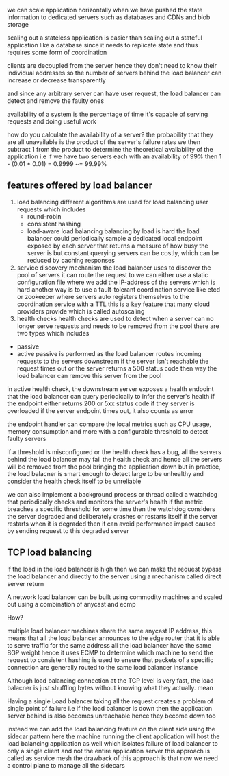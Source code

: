 
we can scale application horizontally when we have pushed the state information to dedicated servers such as databases and CDNs and blob storage 

scaling out a stateless application is easier than scaling out a stateful application like a database since it needs to replicate state and thus requires some form of coordination

clients are decoupled from the server hence they don't need to know their individual addresses so the number of servers behind the load balancer can increase or decrease transparently

and since any arbitrary server can have user request, the load balancer can detect and remove the faulty ones

availability of a system is the percentage of time it's capable of serving requests and doing useful work

how do you calculate the availability of a server?
the probability that they are all unavailable is the product of the server's failure rates
we then subtract 1 from the product to determine the theoretical availability of the application
i.e if we have two servers each with an availability of 99% then 
1 - (0.01 * 0.01) = 0.9999 ~= 99.99%

## features offered by load balancer 

1. load balancing
	different algorithms are used for load balancing user requests which includes
	- round-robin
	- consistent hashing
	- load-aware load balancing
		balancing by load is hard
		the load balancer could periodically sample a dedicated local endpoint exposed by each server that returns a measure of how busy the server is
		but constant querying servers can be costly, which can be reduced by caching responses
2. service discovery
		mechanism the load balancer uses to discover the pool of servers it can route the request to
		we can either use a static configuration file where we add the IP-address of the servers which is hard 
		another way is to use a fault-tolerant coordination service like etcd or zookeeper where servers auto registers themselves to the coordination service with a TTL 
		this is a key feature that many cloud providers provide which is called autoscaling
3. health checks
health checks are used to detect when a server can no longer serve requests and needs to be removed from the pool
there are two types which includes
- passive
- active
passive is performed as the load balancer routes incoming requests to the servers downstream
if the server isn't reachable the request times out or the server returns a 500 status code then way the load balancer can remove this server from the pool

in active health check, the downstream server exposes a health endpoint that the load balancer can query periodically to infer the server's health
if the endpoint either returns 200 or 5xx status code if they server is overloaded
if the server endpoint times out, it also counts as error

the endpoint handler can compare the local metrics such as CPU usage, memory consumption and more with a configurable threshold to detect faulty servers

if a threshold is misconfigured or the health check has a bug, all the servers behind the load balancer may fail the health check and hence all the servers will be removed from the pool bringing the application down
but in practice, the load balacner is smart enough to detect large to be unhealthy and consider the health check itself to be unreliable

we can also implement a background process or thread called a watchdog that periodically checks and monitors the server's health
if the metric breaches a specific threshold for some time then the watchdog considers the server degraded and deliberately crashes or restarts itself
if the server restarts when it is degraded then it can avoid performance impact caused by sending request to this degraded server


## TCP load balancing

if the load in the load balancer is high then we can make the request bypass the load balancer and directly to the server using a mechanism called direct server return

A network load balancer can be built using commodity machines and scaled out using a combination of anycast and ecmp

How?

multiple load balancer machines share the same anycast IP address, this means that all the load balancer announces to the edge router that it is able to serve traffic for the same address
all the load balancer have the same BGP weight hence it uses ECMP to determine which machine to send the request to 
consistent hashing is used to ensure that packets of a specific connection are generally routed to the same load balancer instance

Although load balancing connection at the TCP level is very fast, the load balacner is just shuffling bytes without knowing what they actually. mean


Having a single Load balancer taking all the request creates a problem of single point of failure i.e if the load balancer is down then the application server behind is also becomes unreachable hence they become down too 

instead we can add the load balancing feature on the client side using the sidecar pattern
here the machine running the client application will host the load balancing application as well which isolates failure of load balancer to only a single client and not the entire application server
this approach is called as service mesh
the drawback of this approach is that now we need a control plane to manage all the sidecars
